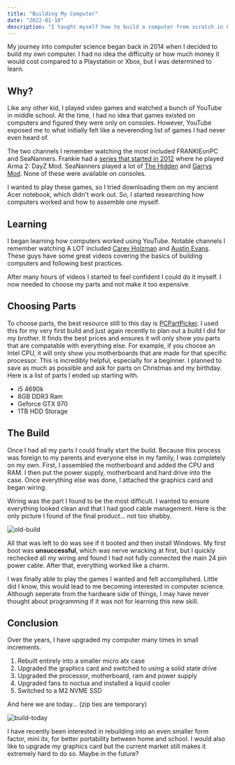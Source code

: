 ```yaml
---
title: "Building My Computer"
date: "2022-01-10"
description: "I taught myself how to build a computer from scratch in 8th grade. In this post I cover why I wanted to do this, the learning process and how I still upgrade it today."
---
```


My journey into computer science began back in 2014 when I decided to build my own computer. I had no idea the difficulty or how much money it would cost compared to a Playstation or Xbox, but I was determined to learn.

## Why?

Like any other kid, I played video games and watched a bunch of YouTube in middle school. At the time, I had no idea that games existed on computers and figured they were only on consoles. However, YouTube exposed me to what initially felt like a neverending list of games I had never even heard of.

The two channels I remember watching the most included FRANKIEonPC and SeaNanners. Frankie had a [series that started in 2012](https://www.youtube.com/watch?v=gPJ37khFJWI&list=PLuMTZBpxpB0cB3p3ewQT3KTdZ6szpBYSZ) where he played Arma 2: DayZ Mod. SeaNanners played a lot of [The Hidden](https://www.youtube.com/watch?v=FDQx-guzx2s) and [Garrys Mod](https://www.youtube.com/watch?v=637lBUlLSF0). None of these were available on consoles.

I wanted to play these games, so I tried downloading them on my ancient Acer notebook, which didn't work out. So, I started researching how computers worked and how to assemble one myself.

## Learning

I began learning how computers worked using YouTube. Notable channels I remember watching A LOT included [Carey Holzman](https://www.youtube.com/watch?v=_AUfeZf0X7w) and [Austin Evans](https://www.youtube.com/watch?v=NSNz6VVpWI8). These guys have some great videos covering the basics of building computers and following best practices.

After many hours of videos I started to feel confident I could do it myself. I now needed to choose my parts and not make it too expensive.

## Choosing Parts

To choose parts, the best resource still to this day is [PCPartPicker](https://pcpartpicker.com). I used this for my very first build and just again recently to plan out a build I did for my brother. It finds the best prices and ensures it will only show you parts that are compatable with everything else. For example, if you choose an Intel CPU, it will only show you motherboards that are made for that specific processor. This is incredibly helpful, especially for a beginner. I planned to save as much as possible and ask for parts on Christmas and my birthday. Here is a list of parts I ended up starting with.

- i5 4690k
- 8GB DDR3 Ram
- Geforce GTX 970
- 1TB HDD Storage

## The Build

Once I had all my parts I could finally start the build. Because this process was foreign to my parents and everyone else in my family, I was completely on my own. First, I assembled the motherboard and added the CPU and RAM. I then put the power supply, motherboard and hard drive into the case. Once everything else was done, I attached the graphics card and began wiring.

Wiring was the part I found to be the most difficult. I wanted to ensure everything looked clean and that I had good cable management. Here is the only picture I found of the final product... not too shabby.

![old-build](/tmp/public/img/old-build.png)

All that was left to do was see if it booted and then install Windows. My first boot was **unsuccessful**, which was nerve wracking at first, but I quickly rechecked all my wiring and found I had not fully connected the main 24 pin power cable. After that, everything worked like a charm.

I was finally able to play the games I wanted and felt accomplished. Little did I know, this would lead to me becoming interested in computer science. Although seperate from the hardware side of things, I may have never thought about programming if it was not for learning this new skill.

## Conclusion

Over the years, I have upgraded my computer many times in small increments.

1. Rebuilt entirely into a smaller micro atx case
2. Upgraded the graphics card and switched to using a solid state drive
3. Upgraded the processor, motherboard, ram and power supply
4. Upgraded fans to noctua and installed a liquid cooler
5. Switched to a M2 NVME SSD

And here we are today... (zip ties are temporary)

![build-today](/tmp/public/img/new-build.png)

I have recently been interested in rebuilding into an even smaller form factor, mini itx, for better portability between home and school. I would also like to upgrade my graphics card but the current market still makes it extremely hard to do so. Maybe in the future?
